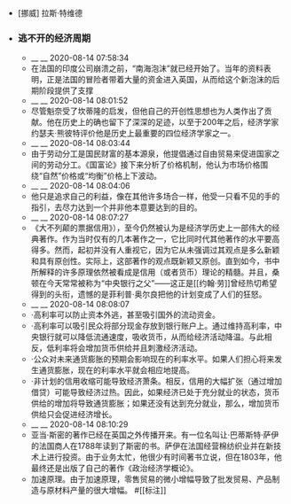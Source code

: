 - [挪威] 拉斯·特维德
- ### 逃不开的经济周期
    - __ __ 2020-08-14 07:58:34
    - 在法国的印度公司崩溃之前，“南海泡沫”就已经开始了。当年的资料表明，正是法国的冒险者带着大量的资金进入英国，从而给这个新泡沫的后期阶段提供了支撑
    - __ __ 2020-08-14 08:01:52
    - 尽管魁奈受了坎蒂隆的启发，但他自己的开创性思想也为人类作出了贡献。他在历史上的确也留下了深深的足迹，以至于200年之后，经济学家约瑟夫·熊彼特评价他是历史上最重要的四位经济学家之一。
    - __ __ 2020-08-14 08:03:44
    - 由于劳动分工是国民财富的基本源泉，他提倡通过自由贸易来促进国家之间的劳动分工。《国富论》接下来分析了价格机制，他认为市场价格围绕“自然”价格或“均衡”价格上下波动。
    - __ __ 2020-08-14 08:04:06
    - 他只是追求自己的利益，像在其他许多场合一样，他受一只看不见的手的指引，去尽力达到一个并非他本意要达到的目的。
    - __ __ 2020-08-14 08:07:27
    - 《大不列颠的票据信用》），至今仍然被认为是经济学历史上一部伟大的经典著作。作为当时仅有的几本著作之一，它比同时代其他著作的水平要高得多。然而，起初并没有人重视它，因为它从未强调过其观点是多么新颖和具有原创性。实际上，这部著作的观点既新颖又原创。直到如今，书中所解释的许多原理依然被看成是信用（或者货币）理论的精髓。并且，桑顿在今天常常被称为“中央银行之父”——这正是[[约翰·劳]]曾经热切希望得到的头衔，遗憾的是菲利普·奥尔良把他的计划变成了人们的狂怒。
    - __ __ 2020-08-14 08:08:07
    - ·高利率可以防止资本外逃，甚至吸引国外的流动资金。
    - ·高利率可以吸引民众将部分现金存放到银行账户上。通过维持高利率，中央银行就可以降低流通速度，吸收货币，从而给经济活动降温。与此相反，低利率将会增加货币供给并且刺激经济活动。
    - ·公众对未来通货膨胀的预期会影响现在的利率水平。如果人们担心将来发生通货膨胀，现在的利率水平就会相应地提高。
    - ·非计划的信用收缩可能导致经济萧条。相反，信用的大幅扩张（通过增加借贷）可能导致经济过热。因此，如果经济已处于充分就业的状态，货币供给的增加将导致通货膨胀；如果还没有达到充分就业，那么，增加货币供给只会促进经济增长。
    - __ __ 2020-08-14 08:10:29
    - 亚当·斯密的著作已经在英国之外传播开来。有一位名叫让·巴蒂斯特·萨伊的法国商人在1788年读到了斯密的书。萨伊在法国经营棉纺织业并在新技术上进行投资。由于业务太忙，他很少有时间著书立说，但在1803年，他最终还是出版了自己的著作《政治经济学概论》。
    - 加速原理。由于加速原理，零售贸易的微小增幅导致了批发贸易、产品制造与原材料产量的很大增幅。
      #[[标注]]
